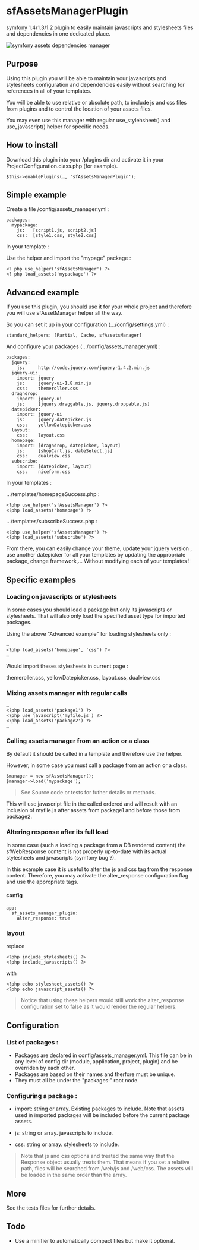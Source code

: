 # sfAssetsManagerPlugin


symfony 1.4/1.3/1.2 plugin to easily maintain javascripts and stylesheets files
and dependencies in one dedicated place.

![symfony assets dependencies manager](http://www.symfony-project.org/uploads/plugins/cb885cd82f4cb190dabe2e54dcedf991.png)


## Purpose

Using this plugin you will be able to maintain your javascripts and stylesheets 
configuration and dependencies easily without searching for references in all 
of your templates.

You will be able to use relative or absolute path, to include js and css files 
from plugins and to control the location of your assets files.

You may even use this manager with regular use_stylehsheet() and use_javascript()
helper for specific needs.


## How to install

Download this plugin into your /plugins dir and activate it in 
your ProjectConfiguration.class.php (for example).

    $this->enablePlugins(…, 'sfAssetsManagerPlugin');


## Simple example

Create a file /config/assets_manager.yml :


    packages:
      mypackage:
        js:   [script1.js, script2.js]
        css:  [style1.css, style2.css]

In your template :

Use the helper and import the "mypage" package :

    <? php use_helper('sfAssetsManager') ?>
    <? php load_assets('mypackage') ?>
    

## Advanced example

If you use this plugin, you should use it for your whole 
project and therefore you will use sfAssetManager helper
all the way.

So you can set it up in your configuration (…/config/settings.yml) :

    standard_helpers: [Partial, Cache, sfAssetsManager]


And configure your packages (…/config/assets_manager.yml) :

    packages:
      jquery:
        js:     http://code.jquery.com/jquery-1.4.2.min.js
      jquery-ui:
        import: jquery
        js:     jquery-ui-1.8.min.js
        css:    themeroller.css
      dragndrop:
        import: jquery-ui
        js:     [jquery.draggable.js, jquery.droppable.js]
      datepicker:
        import: jquery-ui
        js:     jquery.datepicker.js
        css:    yellowDatepicker.css
      layout:
        css:    layout.css
      homepage:
        import: [dragndrop, datepicker, layout]
        js:     [shopCart.js, dateSelect.js]
        css:    dualview.css
      subscribe:
        import: [datepicker, layout]
        css:    niceform.css
        
        
In your templates :

…/templates/homepageSuccess.php :

    <?php use_helper('sfAssetsManager') ?>
    <?php load_assets('homepage') ?>

…/templates/subscribeSuccess.php :

    <?php use_helper('sfAssetsManager') ?>
    <?php load_assets('subscribe') ?>
        

From there, you can easily change your theme, update your jquery version 
, use another datepicker for all your templates by updating the appropriate
package, change framework,… Without modifying each of your templates !



## Specific examples


### Loading on javascripts or stylesheets

In some cases you should load a package but only its javascripts or 
stylesheets.
That will also only load the specified asset type for imported packages.

Using the above "Advanced example" for loading stylesheets only :

    …    
    <?php load_assets('homepage', 'css') ?>
    …

    
Would import theses stylesheets in current page :

themeroller.css, yellowDatepicker.css, layout.css, dualview.css


### Mixing assets manager with regular calls

    …
    <?php load_assets('package1') ?>
    <?php use_javascript('myfile.js') ?>
    <?php load_assets('package2') ?> 
    …
    

### Calling assets manager from an action or a class

By default it should be called in a template and therefore use the helper.

However, in some case you must call a package from an action or a class.

    $manager = new sfAssetsManager();
    $manager->load('mypackage');
    
> See Source code or tests for futher details or methods.


This will use javascript file in the called ordered and will result with 
an inclusion of myfile.js after assets from package1 and before those
from package2. 


### Altering response after its full load

In some case (such a loading a package from a DB rendered content) the sfWebResponse
content is not properly up-to-date with its actual stylesheets and javascripts (symfony bug ?).

In this example case it is useful to alter the js and css tag from the response content.
Therefore, you may activate the alter_response configuration flag and use the appropriate tags.

#### config

    app:
      sf_assets_manager_plugin:
        alter_response: true

### layout

replace 

    <?php include_stylesheets() ?>
    <?php include_javascripts() ?>

with

    <?php echo stylesheet_assets() ?>
    <?php echo javascript_assets() ?>


> Notice that using these helpers would still work the alter_response configuration set to false
> as it would render the regular helpers.



## Configuration


### List of packages :

* Packages are declared in config/assets_manager.yml.
  This file can be in any level of config dir (module, application, 
  project, plugin) and be overriden by each other.
* Packages are based on their names and therfore must be unique.
* They must all be under the "packages:" root node.


### Configuring a package :

* import:  string or array. Existing packages to include. Note that
assets used in imported packages will be included before the current 
package assets.

* js: string or array. javascripts to include.

* css: string or array. stylesheets to include.

> Note that js and css options and treated the same way that the 
Response object usually treats them.
That means if you set a relative path, files will be searched from
/web/js and /web/css.
The assets will be loaded in the same order than the array.


## More

See the tests files for further details.


## Todo

* Use a minifier to automatically compact files but make it optional.
